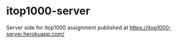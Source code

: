 # itop1000-server
Server side for itop1000 assignment
published at https://itop1000-server.herokuapp.com/
